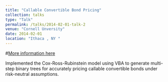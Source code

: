 ```yaml
---
title: "Callable Convertible Bond Pricing"
collection: talks
type: "Talk"
permalink: /talks/2014-02-01-talk-2
venue: "Cornell Unversity"
date: 2014-02-01
location: "Ithaca , NY "
---
```


#[More information here](http://example2.com)

Implemented the Cox-Ross-Rubinstein model using VBA to generate multi-step binary trees for accurately pricing callable convertible bonds under risk-neutral assumptions.
